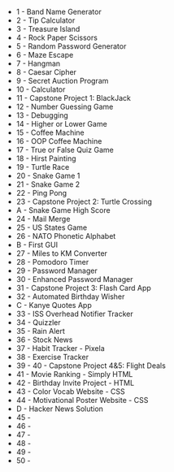 - 1 - Band Name Generator 
- 2 - Tip Calculator
- 3 - Treasure Island
- 4 - Rock Paper Scissors
- 5 - Random Password Generator
- 6 - Maze Escape
- 7 - Hangman
- 8 - Caesar Cipher
- 9 - Secret Auction Program
- 10 - Calculator
- 11 - Capstone Project 1: BlackJack
- 12 - Number Guessing Game
- 13 - Debugging
- 14 - Higher or Lower Game
- 15 - Coffee Machine
- 16 - OOP Coffee Machine
- 17 - True or False Quiz Game
- 18 - Hirst Painting
- 19 - Turtle Race 
- 20 - Snake Game 1
- 21 - Snake Game 2
- 22 - Ping Pong
- 23 - Capstone Project 2: Turtle Crossing
- A - Snake Game High Score
- 24 - Mail Merge
- 25 - US States Game
- 26 - NATO Phonetic Alphabet
- B - First GUI 
- 27 - Miles to KM Converter
- 28 - Pomodoro Timer
- 29 - Password Manager
- 30 - Enhanced Password Manager
- 31 - Capstone Project 3: Flash Card App
- 32 - Automated Birthday Wisher
- C - Kanye Quotes App
- 33 - ISS Overhead Notifier Tracker
- 34 - Quizzler
- 35 - Rain Alert
- 36 - Stock News
- 37 - Habit Tracker - Pixela
- 38 - Exercise Tracker
- 39 - 40 - Capstone Project 4&5: Flight Deals
- 41 - Movie Ranking - Simply HTML
- 42 - Birthday Invite Project - HTML
- 43 - Color Vocab Website - CSS
- 44 - Motivational Poster Website - CSS
- D - Hacker News Solution
- 45 -
- 46 -
- 47 -
- 48 -
- 49 -
- 50 -
